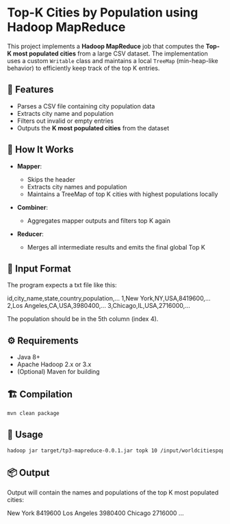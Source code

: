 # Top-K Cities by Population using Hadoop MapReduce

This project implements a **Hadoop MapReduce** job that computes the **Top-K most populated cities** from a large CSV dataset. The implementation uses a custom `Writable` class and maintains a local `TreeMap` (min-heap-like behavior) to efficiently keep track of the top K entries.

## 📌 Features

- Parses a CSV file containing city population data
- Extracts city name and population
- Filters out invalid or empty entries
- Outputs the **K most populated cities** from the dataset

## 🧠 How It Works

- **Mapper**:
  - Skips the header
  - Extracts city names and population
  - Maintains a TreeMap of top K cities with highest populations locally

- **Combiner**:
  - Aggregates mapper outputs and filters top K again

- **Reducer**:
  - Merges all intermediate results and emits the final global Top K

## 📄 Input Format

The program expects a txt file like this:

id,city_name,state,country,population,...
1,New York,NY,USA,8419600,...
2,Los Angeles,CA,USA,3980400,...
3,Chicago,IL,USA,2716000,...

The population should be in the 5th column (index 4).

## ⚙️ Requirements

- Java 8+
- Apache Hadoop 2.x or 3.x
- (Optional) Maven for building

## 🏗️ Compilation

```bash
mvn clean package 
```

## 🚀 Usage

```bash
hadoop jar target/tp3-mapreduce-0.0.1.jar topk 10 /input/worldcitiespop.txt /output_k10
```
## 📦 Output

Output will contain the names and populations of the top K most populated cities:

New York	8419600
Los Angeles	3980400
Chicago	    2716000
...

